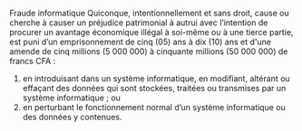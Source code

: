 Fraude informatique
Quiconque, intentionnellement et sans droit, cause ou cherche à causer un préjudice patrimonial à autrui avec l’intention de procurer un avantage économique illégal à soi-même ou à une tierce partie, est puni d’un emprisonnement de cinq (05) ans à dix (10) ans et d'une amende de cinq millions (5 000 000) à cinquante millions (50 000 000) de francs CFA :
1. en introduisant dans un système informatique, en modifiant, altérant ou effaçant des données qui sont stockées, traitées ou transmises par un système informatique ; ou
1. en perturbant le fonctionnement normal d’un système informatique ou des données y contenues.